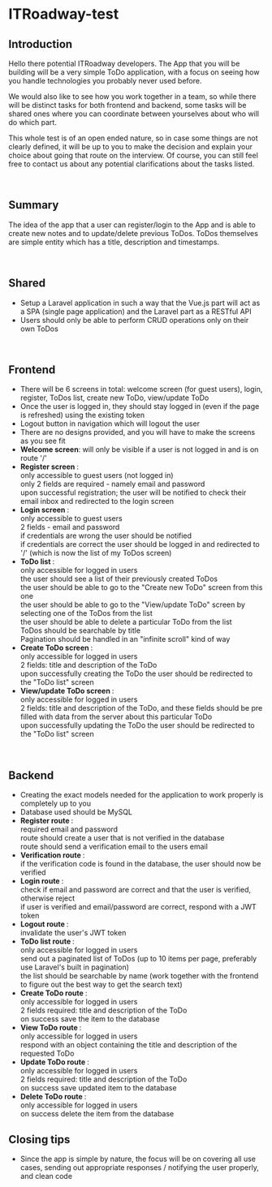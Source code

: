 # ITRoadway-test

## Introduction
Hello there potential ITRoadway developers. The App that you will be building will be a very simple ToDo application, with a focus on seeing how you handle technologies you probably never used before.

We would also like to see how you work together in a team, so while there will be distinct tasks for both frontend and backend, some tasks will be shared ones where you can coordinate between yourselves about who will do which part.

This whole test is of an open ended nature, so in case some things are not clearly defined, it will be up to you to make the decision and explain your choice about going that route on the interview. Of course, you can still feel free to contact us about any potential clarifications about the tasks listed.

<br/>

## Summary
The idea of the app that a user can register/login to the App and is able to create new notes and to update/delete previous ToDos. ToDos themselves are simple entity which has a title, description and timestamps. 

<br/>

## Shared
- Setup a Laravel application in such a way that the Vue.js part will act as a SPA (single page application) and the Laravel part as a RESTful API
- Users should only be able to perform CRUD operations only on their own ToDos

<br>

## Frontend
- There will be 6 screens in total: welcome screen (for guest users), login, register, ToDos list, create new ToDo, view/update ToDo
- Once the user is logged in, they should stay logged in (even if the page is refreshed) using the existing token
- Logout button in navigation which will logout the user
- There are no designs provided, and you will have to make the screens as you see fit
- <b>Welcome screen</b>:  will only be visible if a user is not logged in and is on route '/'
- <b> Register screen </b>: 
<br>only accessible to guest users (not logged in)
<br>only 2 fields are required - namely email and password
<br>upon successful registration; the user will be notified to check their email inbox and redirected to the login screen
- <b> Login screen </b>: 
<br> only accessible to guest users 
<br> 2 fields - email and password 
<br> if credentials are wrong the user should be notified 
<br> if credentials are correct the user should be logged in and redirected to '/' (which is now the list of my ToDos screen)
- <b> ToDo list </b>:
<br> only accessible for logged in users
<br> the user should see a list of their previously created ToDos
<br> the user should be able to go to the "Create new ToDo" screen from this one
<br> the user should be able to go to the "View/update ToDo" screen by selecting one of the ToDos from the list
<br> the user should be able to delete a particular ToDo from the list
<br> ToDos should be searchable by title
<br> Pagination should be handled in an "infinite scroll" kind of way
- <b> Create ToDo screen </b>: 
<br> only accessible for logged in users
<br> 2 fields: title and description of the ToDo
<br> upon successfully creating the ToDo the user should be redirected to the "ToDo list" screen
- <b> View/update ToDo screen </b>: 
<br> only accessible for logged in users
<br> 2 fields: title and description of the ToDo, and these fields should be pre filled with data from the server about this particular ToDo 
<br> upon successfully updating the ToDo the user should be redirected to the "ToDo list" screen

<br>

## Backend
- Creating the exact models needed for the application to work properly is completely up to you
- Database used should be MySQL
- <b> Register route </b>:
<br> required email and password
<br> route should create a user that is not verified in the database
<br> route should send a verification email to the users email
- <b> Verification route </b>:
<br> if the verification code is found in the database, the user should now be verified
- <b> Login route </b>: 
<br> check if email and password are correct and that the user is verified, otherwise reject
<br> if user is verified and email/password are correct, respond with a JWT token
- <b> Logout route </b>:
<br> invalidate the user's JWT token 
- <b> ToDo list route </b>:
<br> only accessible for logged in users
<br> send out a paginated list of ToDos (up to 10 items per page, preferably use Laravel's built in pagination)
<br> the list should be searchable by name (work together with the frontend to figure out the best way to get the search text)
- <b> Create ToDo route </b>: 
<br> only accessible for logged in users
<br> 2 fields required: title and description of the ToDo
<br> on success save the item to the database
- <b> View ToDo route </b>: 
<br> only accessible for logged in users
<br> respond with an object containing the title and description of the requested ToDo
- <b> Update ToDo route </b>: 
<br> only accessible for logged in users
<br> 2 fields required: title and description of the ToDo
<br> on success save updated item to the database
- <b> Delete ToDo route </b>: 
<br> only accessible for logged in users
<br> on success delete the item from the database

## Closing tips
- Since the app is simple by nature, the focus will be on covering all use cases, sending out appropriate responses / notifying the user properly, and clean code